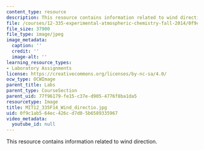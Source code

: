 ```yaml
---
content_type: resource
description: This resource contains information related to wind direction.
file: /courses/12-335-experimental-atmospheric-chemistry-fall-2014/0f9c1ab564ec426cd7d05b6589335967_MIT12_335F14_Wind_directio.jpg
file_size: 37900
file_type: image/jpeg
image_metadata:
  caption: ''
  credit: ''
  image-alt: ''
learning_resource_types:
- Laboratory Assignments
license: https://creativecommons.org/licenses/by-nc-sa/4.0/
ocw_type: OCWImage
parent_title: Labs
parent_type: CourseSection
parent_uid: 77f96179-fe15-c37e-d905-4776f8ba1da5
resourcetype: Image
title: MIT12_335F14_Wind_directio.jpg
uid: 0f9c1ab5-64ec-426c-d7d0-5b6589335967
video_metadata:
  youtube_id: null
---
```

This resource contains information related to wind direction.